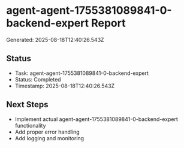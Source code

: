 # agent-agent-1755381089841-0-backend-expert Report

Generated: 2025-08-18T12:40:26.543Z

## Status
- Task: agent-agent-1755381089841-0-backend-expert
- Status: Completed
- Timestamp: 2025-08-18T12:40:26.543Z

## Next Steps
- Implement actual agent-agent-1755381089841-0-backend-expert functionality
- Add proper error handling
- Add logging and monitoring
